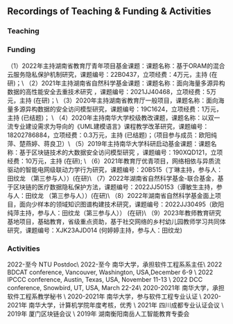 ## Recordings of Teaching & Funding & Activities 

### Teaching



### Funding
（1）2022年主持湖南省教育厅青年项目基金课题：课题名称：基于ORAM的混合云服务隐私保护机制研究，课题编号：22B0437，立项经费：4万元，主持 (在研)；\\
（2）2021年主持湖南省自然科学基金课题：课题名称：面向海量多源异构数据的高性能安全去重技术研究 ，课题编号：2021JJ40468，立项经费：5万元，主持 (在研)；\\
（3）2020年主持湖南省教育厅一般项目，课题名称：面向海量多源异构数据的安全访问模型研究，课题编号：19C1624，立项经费：1万元，主持 (已结题)； \\
（4）2020年主持南华大学校级教改课题，课题名称：以双一流专业建设需求为导向的《UML建模语言》课程教学改革研究，课题编号：18202786884，立项经费：0.3万元，主持 (已结题)；（项目参与成员：欧阳纯萍、楚燕婷、蒋良卫）\\
（5）2019年主持南华大学科研启动基金课题：课题名称：基于区块链技术的大数据安全访问模型研究 ，课题编号：190XQD121，立项经费：10万元，主持 (在研); \\
（6）2021年教育厅优青项目，网络相依与异质流驱动的智能电网级联动力学行为研究，课题编号：20B515（丁琳主持，参与人：田纹龙 （第三参与人））(在研)\\
（7）2022年湖南省自然科学基金-联合基金，基于区块链的医疗数据隐私保护方法，课题编号：2022JJ50153（谭敏生主持，参与人：田纹龙 （第三参与人））(在研)\\
（8）2022年湖南省自然科学基金面上项目，面向少样本的领域知识图谱构建技术研究，课题编号：2022JJ30495（欧阳纯萍主持，参与人：田纹龙（第三参与人）） (在研)\\
（9）2023年教师教育研究基地项目，基础教育，省级重点资助，基于社交网络的乡村幼儿园教师学习共同体研究，课题编号：XJK23AJD014 (何婷婷主持，参与人：田纹龙)

  




### Activities
2022-至今     NTU Postdoc\\
2022-至今     南华大学，承担软件工程系系主任\\
2022        BDCAT conference, Vancouver, Washington, USA,December 6-9 \\
2022         IPCCC conference, Austin, Texas, USA, November 11-13 \\
2022         DCC conference, Snowbird, UT, USA,   March 22-24\\
2020-2021年  南华大学，承担软件工程系教学秘书 \\
2020-2021年  南华大学，参与软件工程专业认证 \\
2020-2021年  南华大学，计算机学院年度考核，优秀 \\
2021年   四川成都专业认证会议  \\
2019年   厦门区块链会议 \\
2019年   湖南衡阳南岳人工智能教育专委会

